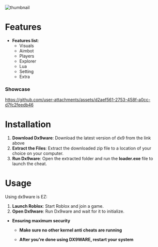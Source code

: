 
![thumbnail](https://github.com/user-attachments/assets/1ca543b7-1794-40d9-9943-01e830678e49)

# Features
- **Features list**:
  - Visuals
  - Aimbot
  - Players
  - Explorer
  - Lua
  - Setting
  - Extra  
### Showcase


https://github.com/user-attachments/assets/d2aef561-2753-458f-a0cc-d7fc2feedb46

# Installation

1. **Download Dx9ware**: Download the latest version of dx9 from the link above
2. **Extract the Files**: Extract the downloaded zip file to a location of your choice on your computer.
3. **Run Dx9ware**: Open the extracted folder and run the **loader.exe** file to launch the cheat.

# Usage
Using dx9ware is EZ:
  1. **Launch Roblox**: Start Roblox and join a game.
  2. **Open Dx9ware**: Run Dx9ware and wait for it to initialize.
- **Ensuring maximum security**
  - **Make sure no other kernel anti cheats are running**

  - **After you're done using DX9WARE, restart your system**


